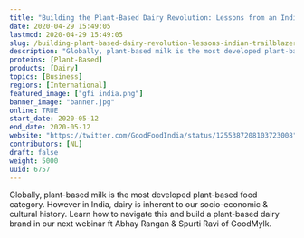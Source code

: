 ```yaml
---
title: "Building the Plant-Based Dairy Revolution: Lessons from an Indian trailblazer"
date: 2020-04-29 15:49:05
lastmod: 2020-04-29 15:49:05
slug: /building-plant-based-dairy-revolution-lessons-indian-trailblazer
description: "Globally, plant-based milk is the most developed plant-based food category. However in India, dairy is inherent to our socio-economic & cultural history. Learn how to navigate this and build a plant-based dairy brand in our next webinar ft Abhay Rangan & Spurti Ravi of GoodMylk."
proteins: [Plant-Based]
products: [Dairy]
topics: [Business]
regions: [International]
featured_image: ["gfi india.png"]
banner_image: "banner.jpg"
online: TRUE
start_date: 2020-05-12
end_date: 2020-05-12
website: "https://twitter.com/GoodFoodIndia/status/1255387208103723008"
contributors: [NL]
draft: false
weight: 5000
uuid: 6757
---
```

<p>Globally, plant-based milk is the most developed plant-based food category. However in India, dairy is inherent to our socio-economic & cultural history. Learn how to navigate this and build a plant-based dairy brand in our next webinar ft Abhay Rangan & Spurti Ravi of GoodMylk.</p>
